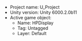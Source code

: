<!-- UNITY CODE ASSIST INSTRUCTIONS START -->
- Project name: U_Project
- Unity version: Unity 6000.2.0b11
- Active game object:
  - Name: HPDisplay
  - Tag: Untagged
  - Layer: Default
<!-- UNITY CODE ASSIST INSTRUCTIONS END -->